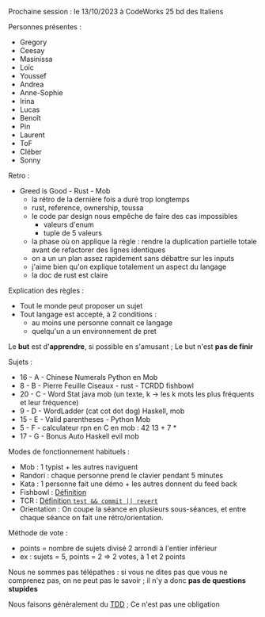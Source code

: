 Prochaine session : le 13/10/2023 à CodeWorks 25 bd des Italiens 

Personnes présentes :
- Gregory
- Ceesay
- Masinissa
- Loïc
- Youssef
- Andrea
- Anne-Sophie
- Irina
- Lucas
- Benoît
- Pin
- Laurent
- ToF
- Cléber
- Sonny

Retro :
- Greed is Good - Rust - Mob
  - la rétro de la dernière fois a duré trop longtemps
  - rust, reference, ownership, toussa
  - le code par design nous empêche de faire des cas impossibles
    - valeurs d'enum
    - tuple de 5 valeurs
  - la phase où on applique la règle : rendre la duplication partielle totale avant de refactorer des lignes identiques
  - on a un un plan assez rapidement sans débattre sur les inputs 
  - j'aime bien qu'on explique totalement un aspect du langage 
  - la doc de rust est claire

Explication des règles :
- Tout le monde peut proposer un sujet
- Tout langage est accepté, à 2 conditions :
  - au moins une personne connait ce langage
  - quelqu'un a un environnement de pret


Le **but** est d'**apprendre**, si possible en s'amusant ;
Le but n'est **pas de finir**

Sujets :
- 16 - A - Chinese Numerals Python en Mob
- 8 - B - Pierre Feuille Ciseaux - rust - TCRDD fishbowl
- 20 - C - Word Stat java mob (un texte, k → les k mots les plus fréquents et leur fréquence)
- 9 - D - WordLadder (cat cot dot dog) Haskell, mob
- 15 - E - Valid parentheses - Python Mob
- 5 - F - calculateur rpn en C en mob : 42 13 + 7 *
- 17 - G - Bonus Auto Haskell evil mob 

Modes de fonctionnement habituels :
- Mob : 1 typist + les autres naviguent
- Randori : chaque personne prend le clavier pendant 5 minutes
- Kata : 1 personne fait une démo + les autres donnent du feed back
- Fishbowl : [Définition](https://en.wikipedia.org/wiki/Fishbowl_(conversation))
- TCR : [Définition `test && commit || revert`](https://medium.com/@kentbeck_7670/test-commit-revert-870bbd756864)
- Orientation : On coupe la séance en plusieurs sous-séances,
  et entre chaque séance on fait une rétro/orientation.

Méthode de vote :
- points = nombre de sujets divisé 2 arrondi à l'entier inférieur
- ex : sujets = 5, points = 2 => 2 votes, à 1 et 2 points

Nous ne sommes pas télépathes :
si vous ne dites pas que vous ne comprenez pas, on ne peut pas le savoir ;
il n'y a donc **pas de questions stupides**

Nous faisons généralement du [TDD](https://fr.wikipedia.org/wiki/Test_driven_development) ;
Ce n'est pas une obligation
